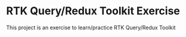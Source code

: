 # RTK Query/Redux Toolkit Exercise

This project is an exercise to learn/practice RTK Query/Redux Toolkit 

